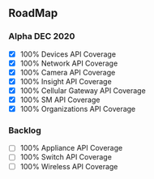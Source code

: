 ## RoadMap


### Alpha DEC 2020
- [x] 100% Devices API Coverage
- [x] 100% Network API Coverage
- [x] 100% Camera API Coverage
- [x] 100% Insight API Coverage
- [x] 100% Cellular Gateway API Coverage
- [x] 100% SM API Coverage
- [x] 100% Organizations API Coverage

### Backlog
- [ ] 100% Appliance API Coverage
- [ ] 100% Switch API Coverage
- [ ] 100% Wireless API Coverage